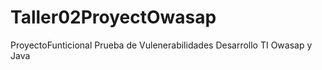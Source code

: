 # Taller02ProyectOwasap
ProyectoFunticional Prueba de  Vulenerabilidades Desarrollo TI Owasap y Java
